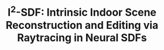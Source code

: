 ---
title: "I<sup>2</sup>-SDF: Intrinsic Indoor Scene Reconstruction and Editing via Raytracing in Neural SDFs"
collection: publications
venue: 'CVPR'
paperurl: 'https://arxiv.org/abs/2303.07634/'
authors: '<b>Jingsen Zhu</b>, Yuchi Huo, Qi Ye, Fujun Luan, Jifan Li, Dianbing Xi, Lisha Wang, Rui Tang, Wei Hua, Hujun Bao, Rui Wang'
project: 'https://jingsenzhu.github.io/i2-sdf/'
code: 'https://github.com/jingsenzhu/i2-sdf/'
dataset: 'https://mega.nz/folder/jdhDnTqL#Ija678SU2Va_JJOiwqmdEg/'
---